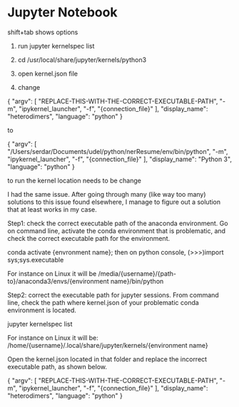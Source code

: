 # Jupyter Notebook

shift+tab  shows options

1. run jupyter kernelspec list

2. cd /usr/local/share/jupyter/kernels/python3

3. open kernel.json file

4. change

{
 "argv": [
  "REPLACE-THIS-WITH-THE-CORRECT-EXECUTABLE-PATH",
  "-m",
  "ipykernel_launcher",
  "-f",
  "{connection_file}"
 ],
 "display_name": "heterodimers",
 "language": "python"
}

to

{
 "argv": [
  "/Users/serdar/Documents/udel/python/nerResume/env/bin/python",
  "-m",
  "ipykernel_launcher",
  "-f",
  "{connection_file}"
 ],
 "display_name": "Python 3",
 "language": "python"
}


to run the kernel location needs to be change

I had the same issue. After going through many (like way too many) solutions to this issue found elsewhere, I manage to figure out a solution that at least works in my case.

Step1: check the correct executable path of the anaconda environment.
Go on command line, activate the conda environment that is problematic, and check the correct executable path for the environment.

conda activate {envronment name};
then on python console, (>>>)import sys;sys.executable

For instance on Linux it will be /media/{username}/{path-to}/anaconda3/envs/{environment name}/bin/python


Step2: correct the executable path for jupyter sessions.
From command line, check the path where kernel.json of your problematic conda environment is located.

jupyter kernelspec list

For instance on Linux it will be: /home/{username}/.local/share/jupyter/kernels/{environment name}

Open the kernel.json located in that folder and replace the incorrect executable path, as shown below.

{
 "argv": [
  "REPLACE-THIS-WITH-THE-CORRECT-EXECUTABLE-PATH",
  "-m",
  "ipykernel_launcher",
  "-f",
  "{connection_file}"
 ],
 "display_name": "heterodimers",
 "language": "python"
}
